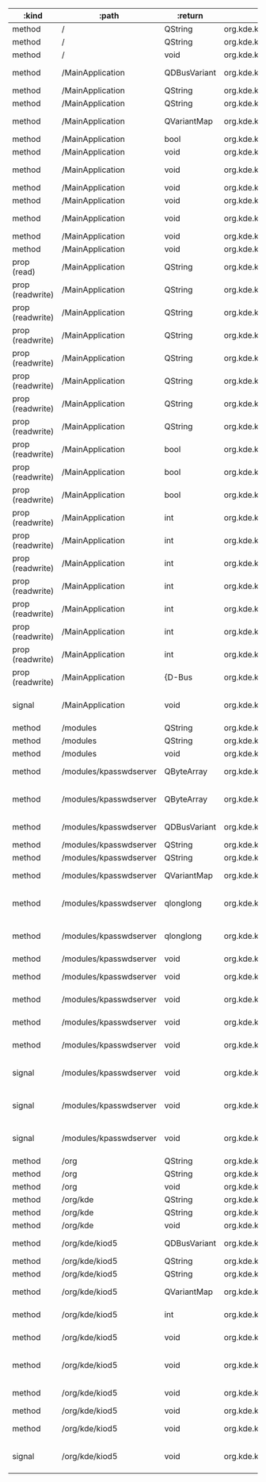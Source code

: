 :kind            | :path                  | :return      | :root                 | :sig                                                                                                                                                              
---------------- | ---------------------- | ------------ | --------------------- | ------------------------------------------------------------------------------------------------------------------------------------------------------------------
method           | /                      | QString      | org.kde.kpasswdserver | org.freedesktop.DBus.Introspectable.Introspect()                                                                                                                  
method           | /                      | QString      | org.kde.kpasswdserver | org.freedesktop.DBus.Peer.GetMachineId()                                                                                                                          
method           | /                      | void         | org.kde.kpasswdserver | org.freedesktop.DBus.Peer.Ping()                                                                                                                                  
method           | /MainApplication       | QDBusVariant | org.kde.kpasswdserver | org.freedesktop.DBus.Properties.Get(QString interface_name, QString property_name)                                                                                
method           | /MainApplication       | QString      | org.kde.kpasswdserver | org.freedesktop.DBus.Introspectable.Introspect()                                                                                                                  
method           | /MainApplication       | QString      | org.kde.kpasswdserver | org.freedesktop.DBus.Peer.GetMachineId()                                                                                                                          
method           | /MainApplication       | QVariantMap  | org.kde.kpasswdserver | org.freedesktop.DBus.Properties.GetAll(QString interface_name)                                                                                                    
method           | /MainApplication       | bool         | org.kde.kpasswdserver | org.qtproject.Qt.QApplication.autoSipEnabled()                                                                                                                    
method           | /MainApplication       | void         | org.kde.kpasswdserver | org.freedesktop.DBus.Peer.Ping()                                                                                                                                  
method           | /MainApplication       | void         | org.kde.kpasswdserver | org.freedesktop.DBus.Properties.Set(QString interface_name, QString property_name, QDBusVariant value)                                                            
method           | /MainApplication       | void         | org.kde.kpasswdserver | org.qtproject.Qt.QApplication.aboutQt()                                                                                                                           
method           | /MainApplication       | void         | org.kde.kpasswdserver | org.qtproject.Qt.QApplication.closeAllWindows()                                                                                                                   
method           | /MainApplication       | void         | org.kde.kpasswdserver | org.qtproject.Qt.QApplication.setAutoSipEnabled(bool enabled)                                                                                                     
method           | /MainApplication       | void         | org.kde.kpasswdserver | org.qtproject.Qt.QApplication.setStyleSheet(QString sheet)                                                                                                        
method           | /MainApplication       | void         | org.kde.kpasswdserver | org.qtproject.Qt.QCoreApplication.quit()                                                                                                                          
prop (read)      | /MainApplication       | QString      | org.kde.kpasswdserver | org.qtproject.Qt.QGuiApplication.platformName                                                                                                                     
prop (readwrite) | /MainApplication       | QString      | org.kde.kpasswdserver | org.qtproject.Qt.QApplication.styleSheet                                                                                                                          
prop (readwrite) | /MainApplication       | QString      | org.kde.kpasswdserver | org.qtproject.Qt.QCoreApplication.applicationName                                                                                                                 
prop (readwrite) | /MainApplication       | QString      | org.kde.kpasswdserver | org.qtproject.Qt.QCoreApplication.applicationVersion                                                                                                              
prop (readwrite) | /MainApplication       | QString      | org.kde.kpasswdserver | org.qtproject.Qt.QCoreApplication.organizationDomain                                                                                                              
prop (readwrite) | /MainApplication       | QString      | org.kde.kpasswdserver | org.qtproject.Qt.QCoreApplication.organizationName                                                                                                                
prop (readwrite) | /MainApplication       | QString      | org.kde.kpasswdserver | org.qtproject.Qt.QGuiApplication.applicationDisplayName                                                                                                           
prop (readwrite) | /MainApplication       | QString      | org.kde.kpasswdserver | org.qtproject.Qt.QGuiApplication.desktopFileName                                                                                                                  
prop (readwrite) | /MainApplication       | bool         | org.kde.kpasswdserver | org.qtproject.Qt.QApplication.autoSipEnabled                                                                                                                      
prop (readwrite) | /MainApplication       | bool         | org.kde.kpasswdserver | org.qtproject.Qt.QCoreApplication.quitLockEnabled                                                                                                                 
prop (readwrite) | /MainApplication       | bool         | org.kde.kpasswdserver | org.qtproject.Qt.QGuiApplication.quitOnLastWindowClosed                                                                                                           
prop (readwrite) | /MainApplication       | int          | org.kde.kpasswdserver | org.qtproject.Qt.QApplication.cursorFlashTime                                                                                                                     
prop (readwrite) | /MainApplication       | int          | org.kde.kpasswdserver | org.qtproject.Qt.QApplication.doubleClickInterval                                                                                                                 
prop (readwrite) | /MainApplication       | int          | org.kde.kpasswdserver | org.qtproject.Qt.QApplication.keyboardInputInterval                                                                                                               
prop (readwrite) | /MainApplication       | int          | org.kde.kpasswdserver | org.qtproject.Qt.QApplication.startDragDistance                                                                                                                   
prop (readwrite) | /MainApplication       | int          | org.kde.kpasswdserver | org.qtproject.Qt.QApplication.startDragTime                                                                                                                       
prop (readwrite) | /MainApplication       | int          | org.kde.kpasswdserver | org.qtproject.Qt.QApplication.wheelScrollLines                                                                                                                    
prop (readwrite) | /MainApplication       | int          | org.kde.kpasswdserver | org.qtproject.Qt.QGuiApplication.layoutDirection                                                                                                                  
prop (readwrite) | /MainApplication       | {D-Bus       | org.kde.kpasswdserver | type "(ii)"} org.qtproject.Qt.QApplication.globalStrut                                                                                                            
signal           | /MainApplication       | void         | org.kde.kpasswdserver | org.freedesktop.DBus.Properties.PropertiesChanged(QString interface_name, QVariantMap changed_properties, QStringList invalidated_properties)                     
method           | /modules               | QString      | org.kde.kpasswdserver | org.freedesktop.DBus.Introspectable.Introspect()                                                                                                                  
method           | /modules               | QString      | org.kde.kpasswdserver | org.freedesktop.DBus.Peer.GetMachineId()                                                                                                                          
method           | /modules               | void         | org.kde.kpasswdserver | org.freedesktop.DBus.Peer.Ping()                                                                                                                                  
method           | /modules/kpasswdserver | QByteArray   | org.kde.kpasswdserver | org.kde.KPasswdServer.checkAuthInfo(QByteArray data, qlonglong windowId, qlonglong usertime)                                                                      
method           | /modules/kpasswdserver | QByteArray   | org.kde.kpasswdserver | org.kde.KPasswdServer.queryAuthInfo(QByteArray data, QString errorMsg, qlonglong windowId, qlonglong seqNr, qlonglong usertime)                                   
method           | /modules/kpasswdserver | QDBusVariant | org.kde.kpasswdserver | org.freedesktop.DBus.Properties.Get(QString interface_name, QString property_name)                                                                                
method           | /modules/kpasswdserver | QString      | org.kde.kpasswdserver | org.freedesktop.DBus.Introspectable.Introspect()                                                                                                                  
method           | /modules/kpasswdserver | QString      | org.kde.kpasswdserver | org.freedesktop.DBus.Peer.GetMachineId()                                                                                                                          
method           | /modules/kpasswdserver | QVariantMap  | org.kde.kpasswdserver | org.freedesktop.DBus.Properties.GetAll(QString interface_name)                                                                                                    
method           | /modules/kpasswdserver | qlonglong    | org.kde.kpasswdserver | org.kde.KPasswdServer.checkAuthInfoAsync({D-Bus type "(ysssssssssbbbba{s(siv)})"} info, qlonglong windowId, qlonglong usertime)                                   
method           | /modules/kpasswdserver | qlonglong    | org.kde.kpasswdserver | org.kde.KPasswdServer.queryAuthInfoAsync({D-Bus type "(ysssssssssbbbba{s(siv)})"} info, QString errorMsg, qlonglong windowId, qlonglong seqNr, qlonglong usertime)
method           | /modules/kpasswdserver | void         | org.kde.kpasswdserver | org.freedesktop.DBus.Peer.Ping()                                                                                                                                  
method           | /modules/kpasswdserver | void         | org.kde.kpasswdserver | org.freedesktop.DBus.Properties.Set(QString interface_name, QString property_name, QDBusVariant value)                                                            
method           | /modules/kpasswdserver | void         | org.kde.kpasswdserver | org.kde.KPasswdServer.addAuthInfo(QByteArray data, qlonglong windowId)                                                                                            
method           | /modules/kpasswdserver | void         | org.kde.kpasswdserver | org.kde.KPasswdServer.addAuthInfo({D-Bus type "(ysssssssssbbbba{s(siv)})"} info, qlonglong windowId)                                                              
method           | /modules/kpasswdserver | void         | org.kde.kpasswdserver | org.kde.KPasswdServer.removeAuthInfo(QString host, QString protocol, QString user)                                                                                
signal           | /modules/kpasswdserver | void         | org.kde.kpasswdserver | org.freedesktop.DBus.Properties.PropertiesChanged(QString interface_name, QVariantMap changed_properties, QStringList invalidated_properties)                     
signal           | /modules/kpasswdserver | void         | org.kde.kpasswdserver | org.kde.KPasswdServer.checkAuthInfoAsyncResult(qlonglong requestId, qlonglong seqNr, {D-Bus type "(ysssssssssbbbba{s(siv)})"} info)                               
signal           | /modules/kpasswdserver | void         | org.kde.kpasswdserver | org.kde.KPasswdServer.queryAuthInfoAsyncResult(qlonglong requestId, qlonglong seqNr, {D-Bus type "(ysssssssssbbbba{s(siv)})"} info)                               
method           | /org                   | QString      | org.kde.kpasswdserver | org.freedesktop.DBus.Introspectable.Introspect()                                                                                                                  
method           | /org                   | QString      | org.kde.kpasswdserver | org.freedesktop.DBus.Peer.GetMachineId()                                                                                                                          
method           | /org                   | void         | org.kde.kpasswdserver | org.freedesktop.DBus.Peer.Ping()                                                                                                                                  
method           | /org/kde               | QString      | org.kde.kpasswdserver | org.freedesktop.DBus.Introspectable.Introspect()                                                                                                                  
method           | /org/kde               | QString      | org.kde.kpasswdserver | org.freedesktop.DBus.Peer.GetMachineId()                                                                                                                          
method           | /org/kde               | void         | org.kde.kpasswdserver | org.freedesktop.DBus.Peer.Ping()                                                                                                                                  
method           | /org/kde/kiod5         | QDBusVariant | org.kde.kpasswdserver | org.freedesktop.DBus.Properties.Get(QString interface_name, QString property_name)                                                                                
method           | /org/kde/kiod5         | QString      | org.kde.kpasswdserver | org.freedesktop.DBus.Introspectable.Introspect()                                                                                                                  
method           | /org/kde/kiod5         | QString      | org.kde.kpasswdserver | org.freedesktop.DBus.Peer.GetMachineId()                                                                                                                          
method           | /org/kde/kiod5         | QVariantMap  | org.kde.kpasswdserver | org.freedesktop.DBus.Properties.GetAll(QString interface_name)                                                                                                    
method           | /org/kde/kiod5         | int          | org.kde.kpasswdserver | org.kde.KDBusService.CommandLine(QStringList arguments, QString working-dir, QVariantMap platform-data)                                                           
method           | /org/kde/kiod5         | void         | org.kde.kpasswdserver | org.freedesktop.Application.Activate(QVariantMap platform-data)                                                                                                   
method           | /org/kde/kiod5         | void         | org.kde.kpasswdserver | org.freedesktop.Application.ActivateAction(QString action_name, QVariantList parameter, QVariantMap platform-data)                                                
method           | /org/kde/kiod5         | void         | org.kde.kpasswdserver | org.freedesktop.Application.Open(QStringList uris, QVariantMap platform-data)                                                                                     
method           | /org/kde/kiod5         | void         | org.kde.kpasswdserver | org.freedesktop.DBus.Peer.Ping()                                                                                                                                  
method           | /org/kde/kiod5         | void         | org.kde.kpasswdserver | org.freedesktop.DBus.Properties.Set(QString interface_name, QString property_name, QDBusVariant value)                                                            
signal           | /org/kde/kiod5         | void         | org.kde.kpasswdserver | org.freedesktop.DBus.Properties.PropertiesChanged(QString interface_name, QVariantMap changed_properties, QStringList invalidated_properties)                     
